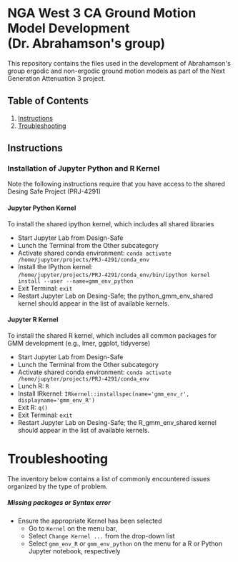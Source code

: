 # NGA West 3 CA Ground Motion Model Development <br> (Dr. Abrahamson's group)
This repository contains the files used in the development of Abrahamson's group ergodic and non-ergodic ground motion models as part of the Next Generation Attenuation 3 project.

## Table of Contents
1. [Instructions](#instructions)
2. [Troubleshooting](#troubleshooting)

## Instructions
### Installation of Jupyter Python and R  Kernel 
Note the following instructions require that you have access to the shared Desing Safe Project (PRJ-4291)

#### Jupyter Python Kernel
To install the shared ipython kernel, which includes all shared libraries
* Start Jupyter Lab from Design-Safe
* Lunch the Terminal from the Other subcategory
* Activate shared conda environment: `conda activate /home/jupyter/projects/PRJ-4291/conda_env`
* Install the IPython kernel: <br> `/home/jupyter/projects/PRJ-4291/conda_env/bin/ipython kernel install --user --name=gmm_env_python`
* Exit Terminal: `exit`
* Restart Jupyter Lab on Desing-Safe; the python_gmm_env_shared kernel should appear in the list of available kernels.
#### Jupyter R Kernel
To install the shared R kernel, which includes all common packages for GMM development (e.g., lmer, ggplot, tidyverse)
* Start Jupyter Lab from Design-Safe
* Lunch the Terminal from the Other subcategory
* Activate shared conda environment: `conda activate /home/jupyter/projects/PRJ-4291/conda_env`
* Lunch R: `R`
* Install IRkernel: `IRkernel::installspec(name='gmm_env_r', displayname='gmm_env_R')`
* Exit R: `q()`
* Exit Terminal: `exit`
* Restart Jupyter Lab on Desing-Safe; the R_gmm_env_shared kernel should appear in the list of available kernels.

# Troubleshooting
The inventory below contains a list of commonly encountered issues organized by the type of problem.

##### Missing packages or Syntax error
 * Ensure the appropriate Kernel has been selected
   * Go to `Kernel` on the menu bar,
   * Select `Change Kernel ...` from the drop-down list
   * Select `gmm_env_R` or `gmm_env_python` on the menu for a R or Python Jupyter notebook, respectively 
